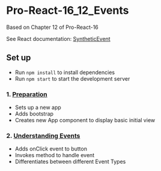 # Pro-React-16_12_Events

Based on Chapter 12 of Pro-React-16

See React documentation: [SyntheticEvent](https://reactjs.org/docs/events.html)

## Set up 

- Run `npm install` to install dependencies
- Run `npm start` to start the development server

### 1. [Preparation](https://github.com/davidtrussler/Pro-React-16_12_Events/tree/Preparation)

- Sets up a new app
- Adds bootstrap
- Creates new App component to display basic initial view

### 2. [Understanding Events](https://github.com/davidtrussler/Pro-React-16_12_Events/tree/Understanding-Events)

- Adds onClick event to button
- Invokes method to handle event
- Differentiates between different Event Types
